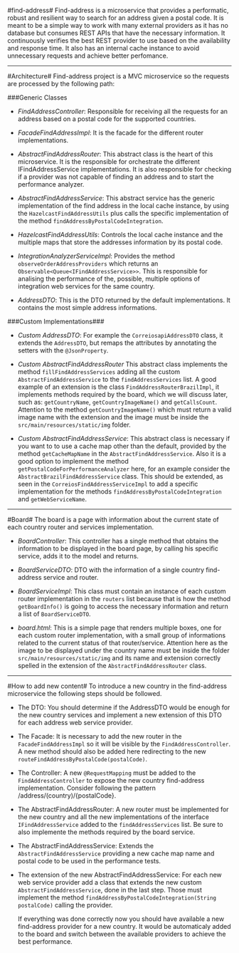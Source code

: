 #find-address#
    Find-address is a microservice that provides a performatic, robust and resilient way to search for an address given a postal code. It is meant to be a simple way to work with many external providers as it has no database but consumes REST APIs that have the necessary information.
    It continuously verifies the best REST provider to use based on the availability and response time. It also has an internal cache instance to avoid unnecessary requests and achieve better perfomance.

---

#Architecture#
Find-address project is a MVC microservice so the requests are processed by the following path:

###Generic Classes

+ *FindAddressController*:
  Responsible for receiving all the requests for an address based on a postal code for the supported countries.

+ *FacadeFindAddressImpl*:
  It is the facade for the different router implementations.

+ *AbstractFindAddressRouter*:
  This abstract class is the heart of this microservice. It is the responsible for orchestrate the different IFindAddressService implementations. It is also responsible for checking if a provider was not capable of finding an address and to start the performance analyzer.

+ *AbstractFindAddressService*:
  This abstract service has the generic implementation of the find address in the local cache instance, by using the `HazelcastFindAddressUtils` plus calls the specific implementation of the method `findAddressByPostalCodeIntegration`.
  
+ *HazelcastFindAddressUtils*:
  Controls the local cache instance and the multiple maps that store the addresses information by its postal code.

+ *IntegrationAnalyzerServiceImpl*:
  Provides the method `observeOrderAddressProviders` which returns an `Observable<Queue<IFindAddressService>>`. This is responsible for analising the performance of the, possible, multiple options of integration web services for the same country.

+ *AddressDTO*:
  This is the DTO returned by the default implementations. It contains the most simple address informations.

###Custom Implementations###

+ *Custom AddressDTO*:
  For example the `CorreiosapiAddressDTO` class, it extends the `AddressDTO`, but remaps the attributes by annotating the setters with the `@JsonProperty`.

+ *Custom AbstractFindAddressRouter*
  This abstract class implements the method `fillFindAddressServices` adding all the custom `AbstractFindAddressService` to the `findAddressServices` list. A good example of an extension is the class `FindAddressRouterBrazilImpl`, it implements methods required by the board, which we will discuss later, such as: `getCountryName`, `getCountryImageName()` and `getCallsCount`. Attention to the method `getCountryImageName()` which must return a valid image name with the extension and the image must be inside the `src/main/resources/static/img` folder.
  
+ *Custom AbstractFindAddressService*:
  This abstract class is necessary if you want to to use a cache map other than the default, provided by the method `getCacheMapName` in the `AbstractFindAddressService`. Also it is a good option to implement the method `getPostalCodeForPerformanceAnalyzer` here, for an example consider the `AbstractBrazilFindAddressService` class.
This should be extended, as seen in the `CorreiosFindAddressServiceImpl` to add a specific implementation for the methods `findAddressByPostalCodeIntegration` and `getWebServiceName`.

---

#Board#
    The board is a page with information about the current state of each country router and services implementation.
    
+ *BoardController*:
This controller has a single method that obtains the information to be displayed in the board page, by calling his specific service, adds it to the model and returns.

+ *BoardServiceDTO*:
DTO with the information of a single country find-address service and router.

+ *BoardServiceImpl*:
This class must contain an instance of each custom router implementation in the `routers` list because that is how the method `getBoardInfo()` is going to access the necessary information and return a list of `BoardServiceDTO`.

+ *board.html*:
This is a simple page that renders multiple boxes, one for each custom router implementation, with a small group of informations related to the current status of that router/service. Attention here as the image to be displayed under the country name must be inside the folder `src/main/resources/static/img` and its name and extension correctly spelled in the extension of the `AbstractFindAddressRouter` class.

---

#How to add new content#
    To introduce a new country in the find-address microservice the following steps should be followed.

+ The DTO:
You should determine if the AddressDTO would be enough for the new country services and implement a new extension of this DTO for each address web service provider.

+ The Facade:
It is necessary to add the new router in the `FacadeFindAddressImpl` so it will be visible by the `FindAddressController`. A new method should also be added here redirecting to the new `routeFindAddressByPostalCode(postalCode)`.

+ The Controller:
A new `@RequestMapping` must be added to the `FindAddressController` to expose the new country find-address implementation. Consider following the pattern /address/(country)/{postalCode}.

+ The AbstractFindAddressRouter:
A new router must be implemented for the new country and all the new implementations of the interface `IFindAddressService` added to the `findAddressServices` list. Be sure to also implemente the methods required by the board service.

+ The AbstractFindAddressService:
Extends the `AbstractFindAddressService` providing a new cache map name and postal code to be used in the performance tests.

+ The extension of the new AbstractFindAddressService:
For each new web service provider add a class that extends the new custom `AbstractFindAddressService`, done in the last step. Those must implement the method `findAddressByPostalCodeIntegration(String postalCode)` calling the provider.

    If everything was done correctly now you should have available a new find-address provider for a new country. It would be automaticaly added to the board and switch between the available providers to achieve the best performance.